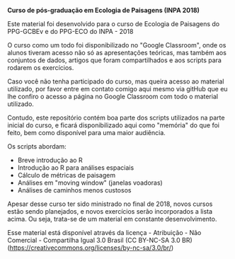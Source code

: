 **Curso de pós-graduação em Ecologia de Paisagens (INPA 2018)**

Este material foi desenvolvido para o curso de Ecologia de Paisagens do PPG-GCBEv e do PPG-ECO do INPA - 2018

O curso como um todo foi disponibilizado no "Google Classroom", onde os alunos tiveram acesso não só as apresentações teóricas, 
mas também aos conjuntos de dados, artigos que foram compartilhados e aos scripts para rodarem os exercícios. 

Caso você não tenha participado do curso, mas queira acesso ao material utilizado, por favor entre em contato comigo aqui mesmo via 
gitHub que eu lhe confiro o acesso a página no Google Classroom com todo o material utilizado. 

Contudo, este repositório contém boa parte dos scripts utilizados na parte inicial do curso, e ficará disponibilizado aqui como "memória" 
do que foi feito, bem como disponível para uma maior audiência.

Os scripts abordam:
- Breve introdução ao R
- Introdução ao R para análises espaciais
- Cálculo de métricas de paisagem
- Análises em "moving window" (janelas voadoras)
- Análises de caminhos menos custosos

Apesar desse curso ter sido ministrado no final de 2018, novos cursos estão sendo planejados, e novos exercícios serão incorporados a lista acima. Ou seja, trata-se de um material em constante desenvolvimento.

Esse material está disponível através da licença - Atribuição - Não Comercial - Compartilha Igual 3.0 Brasil (CC BY-NC-SA 3.0 BR)
(https://creativecommons.org/licenses/by-nc-sa/3.0/br/)
